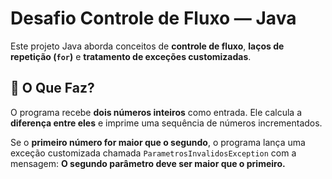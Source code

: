 # Desafio Controle de Fluxo — Java

Este projeto Java aborda conceitos de **controle de fluxo**, **laços de repetição (`for`)** e **tratamento de exceções customizadas**.

## 🎯 O Que Faz?

O programa recebe **dois números inteiros** como entrada. Ele calcula a **diferença entre eles** e imprime uma sequência de números incrementados.

Se o **primeiro número for maior que o segundo**, o programa lança uma exceção customizada chamada `ParametrosInvalidosException` com a mensagem: **O segundo parâmetro deve ser maior que o primeiro.**